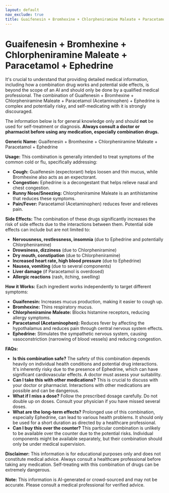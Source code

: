 ```yaml
---
layout: default
nav_exclude: true
title: Guaifenesin + Bromhexine + Chlorpheniramine Maleate + Paracetamol + Ephedrine
---
```


# Guaifenesin + Bromhexine + Chlorpheniramine Maleate + Paracetamol + Ephedrine

It's crucial to understand that providing detailed medical information, including how a combination drug works and potential side effects, is beyond the scope of an AI and should only be done by a qualified medical professional.  The combination of Guaifenesin + Bromhexine + Chlorpheniramine Maleate + Paracetamol (Acetaminophen) + Ephedrine is complex and potentially risky, and self-medicating with it is strongly discouraged.

The information below is for general knowledge only and should **not** be used for self-treatment or diagnosis.  **Always consult a doctor or pharmacist before using any medication, especially combination drugs.**


**Generic Name:** Guaifenesin + Bromhexine + Chlorpheniramine Maleate + Paracetamol + Ephedrine

**Usage:**  This combination is generally intended to treat symptoms of the common cold or flu, specifically addressing:

* **Cough:** Guaifenesin (expectorant) helps loosen and thin mucus, while Bromhexine also acts as an expectorant.
* **Congestion:** Ephedrine is a decongestant that helps relieve nasal and chest congestion.
* **Runny Nose/Sneezing:** Chlorpheniramine Maleate is an antihistamine that reduces these symptoms.
* **Pain/Fever:** Paracetamol (Acetaminophen) reduces fever and relieves pain.


**Side Effects:**  The combination of these drugs significantly increases the risk of side effects due to the interactions between them.  Potential side effects can include but are not limited to:

* **Nervousness, restlessness, insomnia** (due to Ephedrine and potentially Chlorpheniramine)
* **Drowsiness, dizziness** (due to Chlorpheniramine)
* **Dry mouth, constipation** (due to Chlorpheniramine)
* **Increased heart rate, high blood pressure** (due to Ephedrine)
* **Nausea, vomiting** (due to several components)
* **Liver damage** (if Paracetamol is overdosed)
* **Allergic reactions** (rash, itching, swelling)


**How it Works:**  Each ingredient works independently to target different symptoms:

* **Guaifenesin:** Increases mucus production, making it easier to cough up.
* **Bromhexine:** Thins respiratory mucus.
* **Chlorpheniramine Maleate:** Blocks histamine receptors, reducing allergy symptoms.
* **Paracetamol (Acetaminophen):** Reduces fever by affecting the hypothalamus and reduces pain through central nervous system effects.
* **Ephedrine:** Stimulates the sympathetic nervous system, causing vasoconstriction (narrowing of blood vessels) and reducing congestion.


**FAQs:**

* **Is this combination safe?**  The safety of this combination depends heavily on individual health conditions and potential drug interactions.  It's inherently risky due to the presence of Ephedrine, which can have significant cardiovascular effects.  A doctor must assess your suitability.
* **Can I take this with other medications?** This is crucial to discuss with your doctor or pharmacist.  Interactions with other medications are possible and can be dangerous.
* **What if I miss a dose?**  Follow the prescribed dosage carefully. Do not double up on doses. Consult your physician if you have missed several doses.
* **What are the long-term effects?** Prolonged use of this combination, especially Ephedrine, can lead to various health problems.  It should only be used for a short duration as directed by a healthcare professional.
* **Can I buy this over the counter?** This particular combination is unlikely to be available over the counter due to the potential risks.  Individual components might be available separately, but their combination should only be under medical supervision.


**Disclaimer:** This information is for educational purposes only and does not constitute medical advice.  Always consult a healthcare professional before taking any medication.  Self-treating with this combination of drugs can be extremely dangerous.


**Note:** This information is AI-generated or crowd-sourced and may not be accurate. Please consult a medical professional for verified advice.
